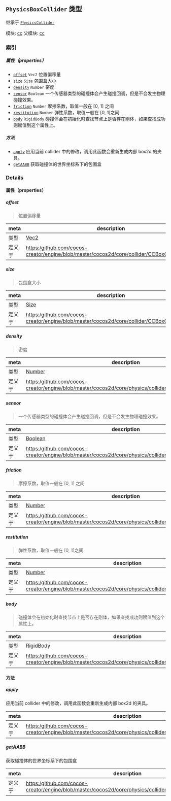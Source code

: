 ## `PhysicsBoxCollider` 类型

继承于 [`PhysicsCollider`](PhysicsCollider.md)


模块: [cc](../modules/cc.md)
父模块: [cc](../modules/cc.md)





### 索引

##### 属性（properties）

  - [`offset`](#offset) `Vec2` 位置偏移量
  - [`size`](#size) `Size` 包围盒大小
  - [`density`](#density) `Number` 密度
  - [`sensor`](#sensor) `Boolean` 一个传感器类型的碰撞体会产生碰撞回调，但是不会发生物理碰撞效果。
  - [`friction`](#friction) `Number` 摩擦系数，取值一般在 [0, 1] 之间
  - [`restitution`](#restitution) `Number` 弹性系数，取值一般在 [0, 1]之间
  - [`body`](#body) `RigidBody` 碰撞体会在初始化时查找节点上是否存在刚体，如果查找成功则赋值到这个属性上。



##### 方法

  - [`apply`](#apply) 应用当前 collider 中的修改，调用此函数会重新生成内部 box2d 的夹具。
  - [`getAABB`](#getaabb) 获取碰撞体的世界坐标系下的包围盒



### Details


#### 属性（properties）


##### offset

> 位置偏移量

| meta | description |
|------|-------------|
| 类型 | <a href="../classes/Vec2.html" class="crosslink">Vec2</a> |
| 定义于 | [https:/github.com/cocos-creator/engine/blob/master/cocos2d/core/collider/CCBoxCollider.js:40](https:/github.com/cocos-creator/engine/blob/master/cocos2d/core/collider/CCBoxCollider.js#L40) |



##### size

> 包围盒大小

| meta | description |
|------|-------------|
| 类型 | <a href="../classes/Size.html" class="crosslink">Size</a> |
| 定义于 | [https:/github.com/cocos-creator/engine/blob/master/cocos2d/core/collider/CCBoxCollider.js:57](https:/github.com/cocos-creator/engine/blob/master/cocos2d/core/collider/CCBoxCollider.js#L57) |



##### density

> 密度

| meta | description |
|------|-------------|
| 类型 | <a href="https://developer.mozilla.org/en/JavaScript/Reference/Global_Objects/Number" class="crosslink external" target="_blank">Number</a> |
| 定义于 | [https:/github.com/cocos-creator/engine/blob/master/cocos2d/core/physics/collider/CCPhysicsCollider.js:52](https:/github.com/cocos-creator/engine/blob/master/cocos2d/core/physics/collider/CCPhysicsCollider.js#L52) |



##### sensor

> 一个传感器类型的碰撞体会产生碰撞回调，但是不会发生物理碰撞效果。

| meta | description |
|------|-------------|
| 类型 | <a href="https://developer.mozilla.org/en/JavaScript/Reference/Global_Objects/Boolean" class="crosslink external" target="_blank">Boolean</a> |
| 定义于 | [https:/github.com/cocos-creator/engine/blob/master/cocos2d/core/physics/collider/CCPhysicsCollider.js:70](https:/github.com/cocos-creator/engine/blob/master/cocos2d/core/physics/collider/CCPhysicsCollider.js#L70) |



##### friction

> 摩擦系数，取值一般在 [0, 1] 之间

| meta | description |
|------|-------------|
| 类型 | <a href="https://developer.mozilla.org/en/JavaScript/Reference/Global_Objects/Number" class="crosslink external" target="_blank">Number</a> |
| 定义于 | [https:/github.com/cocos-creator/engine/blob/master/cocos2d/core/physics/collider/CCPhysicsCollider.js:88](https:/github.com/cocos-creator/engine/blob/master/cocos2d/core/physics/collider/CCPhysicsCollider.js#L88) |



##### restitution

> 弹性系数，取值一般在 [0, 1]之间

| meta | description |
|------|-------------|
| 类型 | <a href="https://developer.mozilla.org/en/JavaScript/Reference/Global_Objects/Number" class="crosslink external" target="_blank">Number</a> |
| 定义于 | [https:/github.com/cocos-creator/engine/blob/master/cocos2d/core/physics/collider/CCPhysicsCollider.js:106](https:/github.com/cocos-creator/engine/blob/master/cocos2d/core/physics/collider/CCPhysicsCollider.js#L106) |



##### body

> 碰撞体会在初始化时查找节点上是否存在刚体，如果查找成功则赋值到这个属性上。

| meta | description |
|------|-------------|
| 类型 | <a href="../classes/RigidBody.html" class="crosslink">RigidBody</a> |
| 定义于 | [https:/github.com/cocos-creator/engine/blob/master/cocos2d/core/physics/collider/CCPhysicsCollider.js:124](https:/github.com/cocos-creator/engine/blob/master/cocos2d/core/physics/collider/CCPhysicsCollider.js#L124) |






<!-- Method Block -->
#### 方法


##### apply

应用当前 collider 中的修改，调用此函数会重新生成内部 box2d 的夹具。

| meta | description |
|------|-------------|
| 定义于 | [https:/github.com/cocos-creator/engine/blob/master/cocos2d/core/physics/collider/CCPhysicsCollider.js:256](https:/github.com/cocos-creator/engine/blob/master/cocos2d/core/physics/collider/CCPhysicsCollider.js#L256) |



##### getAABB

获取碰撞体的世界坐标系下的包围盒

| meta | description |
|------|-------------|
| 定义于 | [https:/github.com/cocos-creator/engine/blob/master/cocos2d/core/physics/collider/CCPhysicsCollider.js:268](https:/github.com/cocos-creator/engine/blob/master/cocos2d/core/physics/collider/CCPhysicsCollider.js#L268) |




